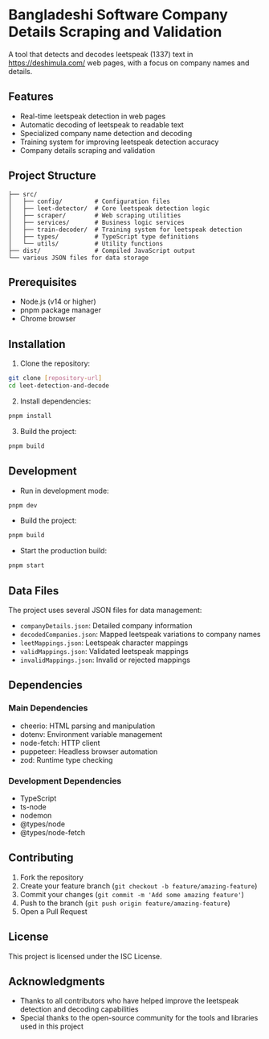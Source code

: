 # Bangladeshi Software Company Details Scraping and Validation

A tool that detects and decodes leetspeak (1337) text in https://deshimula.com/ web pages, with a focus on company names and details.

## Features

- Real-time leetspeak detection in web pages
- Automatic decoding of leetspeak to readable text
- Specialized company name detection and decoding
- Training system for improving leetspeak detection accuracy
- Company details scraping and validation

## Project Structure

```
├── src/
│   ├── config/         # Configuration files
│   ├── leet-detector/  # Core leetspeak detection logic
│   ├── scraper/        # Web scraping utilities
│   ├── services/       # Business logic services
│   ├── train-decoder/  # Training system for leetspeak detection
│   ├── types/          # TypeScript type definitions
│   └── utils/          # Utility functions
├── dist/               # Compiled JavaScript output
└── various JSON files for data storage
```

## Prerequisites

- Node.js (v14 or higher)
- pnpm package manager
- Chrome browser

## Installation

1. Clone the repository:
```bash
git clone [repository-url]
cd leet-detection-and-decode
```

2. Install dependencies:
```bash
pnpm install
```

3. Build the project:
```bash
pnpm build
```

## Development

- Run in development mode:
```bash
pnpm dev
```

- Build the project:
```bash
pnpm build
```

- Start the production build:
```bash
pnpm start
```

## Data Files

The project uses several JSON files for data management:
- `companyDetails.json`: Detailed company information
- `decodedCompanies.json`: Mapped leetspeak variations to company names
- `leetMappings.json`: Leetspeak character mappings
- `validMappings.json`: Validated leetspeak mappings
- `invalidMappings.json`: Invalid or rejected mappings

## Dependencies

### Main Dependencies
- cheerio: HTML parsing and manipulation
- dotenv: Environment variable management
- node-fetch: HTTP client
- puppeteer: Headless browser automation
- zod: Runtime type checking

### Development Dependencies
- TypeScript
- ts-node
- nodemon
- @types/node
- @types/node-fetch

## Contributing

1. Fork the repository
2. Create your feature branch (`git checkout -b feature/amazing-feature`)
3. Commit your changes (`git commit -m 'Add some amazing feature'`)
4. Push to the branch (`git push origin feature/amazing-feature`)
5. Open a Pull Request

## License

This project is licensed under the ISC License.

## Acknowledgments

- Thanks to all contributors who have helped improve the leetspeak detection and decoding capabilities
- Special thanks to the open-source community for the tools and libraries used in this project 